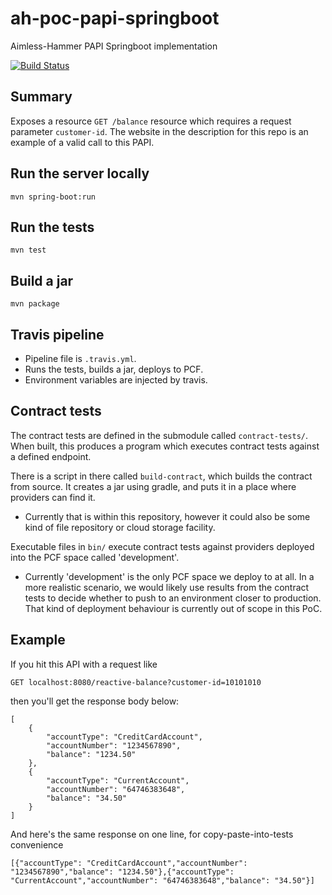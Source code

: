 # ah-poc-papi-springboot
Aimless-Hammer PAPI Springboot implementation

[![Build Status](https://travis-ci.com/zuhlke/ah-poc-papi-springboot.svg?branch=master)](https://travis-ci.com/zuhlke/ah-poc-papi-springboot) 

## Summary

Exposes a resource `GET /balance` resource which requires a request parameter `customer-id`. The website in the description for this repo is an example of a valid call to this PAPI.

## Run the server locally

`mvn spring-boot:run`

## Run the tests

`mvn test`

## Build a jar

`mvn package`

## Travis pipeline

- Pipeline file is `.travis.yml`.
- Runs the tests, builds a jar, deploys to PCF.
- Environment variables are injected by travis.

## Contract tests

The contract tests are defined in the submodule called `contract-tests/`. When built, this produces a program which executes contract tests against a defined endpoint.

There is a script in there called `build-contract`, which builds the contract from source.  It creates a jar using gradle, and puts it in a place where providers can find it.

- Currently that is within this repository, however it could also be some kind of file repository or cloud storage facility.

Executable files in `bin/` execute contract tests against providers deployed into the PCF space called 'development'.

- Currently 'development' is the only PCF space we deploy to at all. In a more realistic scenario, we would likely use results from the contract tests to decide whether to push to an environment
closer to production. That kind of deployment behaviour is currently out of scope in this PoC.

## Example

If you hit this API with a request like

`GET localhost:8080/reactive-balance?customer-id=10101010`

then you'll get the response body below:

```
[
    {
        "accountType": "CreditCardAccount",
        "accountNumber": "1234567890",
        "balance": "1234.50"
    },
    {
        "accountType": "CurrentAccount",
        "accountNumber": "64746383648",
        "balance": "34.50"
    }
]
```

And here's the same response on one line, for copy-paste-into-tests convenience

```
[{"accountType": "CreditCardAccount","accountNumber": "1234567890","balance": "1234.50"},{"accountType": "CurrentAccount","accountNumber": "64746383648","balance": "34.50"}]
```